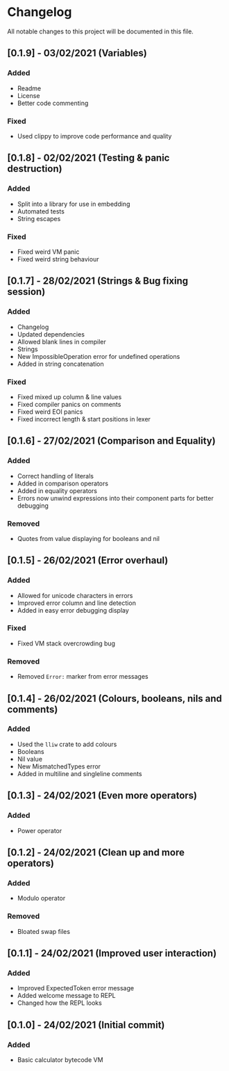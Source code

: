 # Changelog
All notable changes to this project will be documented in this file.

## [0.1.9] - 03/02/2021 (Variables)
### Added
- Readme
- License
- Better code commenting

### Fixed
- Used clippy to improve code performance and quality

## [0.1.8] - 02/02/2021 (Testing & panic destruction)
### Added
- Split into a library for use in embedding
- Automated tests
- String escapes

### Fixed
- Fixed weird VM panic
- Fixed weird string behaviour

## [0.1.7] - 28/02/2021 (Strings & Bug fixing session)
### Added
- Changelog
- Updated dependencies
- Allowed blank lines in compiler
- Strings
- New ImpossibleOperation error for undefined operations
- Added in string concatenation

### Fixed
- Fixed mixed up column & line values
- Fixed compiler panics on comments
- Fixed weird EOI panics
- Fixed incorrect length & start positions in lexer

## [0.1.6] - 27/02/2021 (Comparison and Equality)
### Added
- Correct handling of literals
- Added in comparison operators
- Added in equality operators
- Errors now unwind expressions into their component parts for better debugging

### Removed
- Quotes from value displaying for booleans and nil

## [0.1.5] - 26/02/2021 (Error overhaul)
### Added
- Allowed for unicode characters in errors
- Improved error column and line detection
- Added in easy error debugging display

### Fixed
- Fixed VM stack overcrowding bug

### Removed
- Removed `Error:` marker from error messages

## [0.1.4] - 26/02/2021 (Colours, booleans, nils and comments)
### Added
- Used the `lliw` crate to add colours
- Booleans
- Nil value
- New MismatchedTypes error
- Added in multiline and singleline comments

## [0.1.3] - 24/02/2021 (Even more operators)
### Added
- Power operator

## [0.1.2] - 24/02/2021 (Clean up and more operators)
### Added
- Modulo operator

### Removed
- Bloated swap files

## [0.1.1] - 24/02/2021 (Improved user interaction)
### Added
- Improved ExpectedToken error message
- Added welcome message to REPL
- Changed how the REPL looks

## [0.1.0] - 24/02/2021 (Initial commit)
### Added
- Basic calculator bytecode VM
